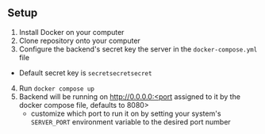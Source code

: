 ## Setup
1. Install Docker on your computer
2. Clone repository onto your computer
3. Configure the backend's secret key the server in the ```docker-compose.yml``` file
  * Default secret key is ```secretsecretsecret```
4. Run ```docker compose up``` 
5. Backend will be running on http://0.0.0.0:<port assigned to it by the docker compose file, defaults to 8080>
   * customize which port to run it on by setting your system's ```SERVER_PORT``` environment variable to the desired port number
